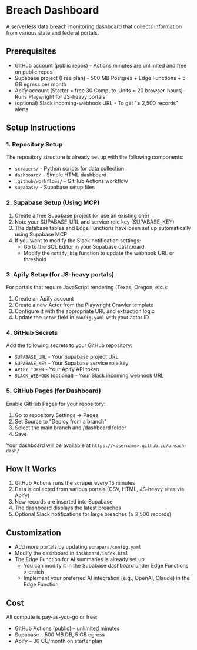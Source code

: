 # Breach Dashboard

A serverless data breach monitoring dashboard that collects information from various state and federal portals.

## Prerequisites

- GitHub account (public repos) - Actions minutes are unlimited and free on public repos
- Supabase project (Free plan) - 500 MB Postgres + Edge Functions + 5 GB egress per month
- Apify account (Starter = free 30 Compute-Units ≈ 20 browser-hours) - Runs Playwright for JS-heavy portals
- (optional) Slack incoming-webhook URL - To get "≥ 2,500 records" alerts

## Setup Instructions

### 1. Repository Setup

The repository structure is already set up with the following components:
- `scrapers/` - Python scripts for data collection
- `dashboard/` - Simple HTML dashboard
- `.github/workflows/` - GitHub Actions workflow
- `supabase/` - Supabase setup files

### 2. Supabase Setup (Using MCP)

1. Create a free Supabase project (or use an existing one)
2. Note your SUPABASE_URL and service role key (SUPABASE_KEY)
3. The database tables and Edge Functions have been set up automatically using Supabase MCP
4. If you want to modify the Slack notification settings:
   - Go to the SQL Editor in your Supabase dashboard
   - Modify the `notify_big` function to update the webhook URL or threshold

### 3. Apify Setup (for JS-heavy portals)

For portals that require JavaScript rendering (Texas, Oregon, etc.):

1. Create an Apify account
2. Create a new Actor from the Playwright Crawler template
3. Configure it with the appropriate URL and extraction logic
4. Update the `actor` field in `config.yaml` with your actor ID

### 4. GitHub Secrets

Add the following secrets to your GitHub repository:
- `SUPABASE_URL` - Your Supabase project URL
- `SUPABASE_KEY` - Your Supabase service role key
- `APIFY_TOKEN` - Your Apify API token
- `SLACK_WEBHOOK` (optional) - Your Slack incoming webhook URL

### 5. GitHub Pages (for Dashboard)

Enable GitHub Pages for your repository:
1. Go to repository Settings → Pages
2. Set Source to "Deploy from a branch"
3. Select the main branch and /dashboard folder
4. Save

Your dashboard will be available at `https://<username>.github.io/breach-dash/`

## How It Works

1. GitHub Actions runs the scraper every 15 minutes
2. Data is collected from various portals (CSV, HTML, JS-heavy sites via Apify)
3. New records are inserted into Supabase
4. The dashboard displays the latest breaches
5. Optional Slack notifications for large breaches (≥ 2,500 records)

## Customization

- Add more portals by updating `scrapers/config.yaml`
- Modify the dashboard in `dashboard/index.html`
- The Edge Function for AI summaries is already set up
  - You can modify it in the Supabase dashboard under Edge Functions > enrich
  - Implement your preferred AI integration (e.g., OpenAI, Claude) in the Edge Function

## Cost

All compute is pay-as-you-go or free:
- GitHub Actions (public) – unlimited minutes
- Supabase – 500 MB DB, 5 GB egress
- Apify – 30 CU/month on starter plan
